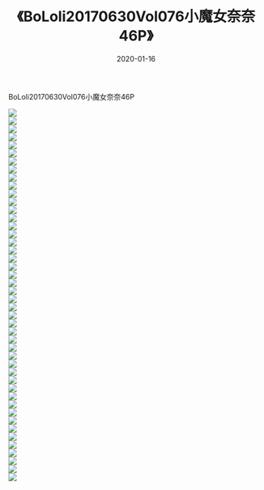 ﻿---
layout: post
title:  《BoLoli20170630Vol076小魔女奈奈46P》
date:   2020-01-16
img: http://img.660000.xyz/Sharelink/性感/2020/BoLoli20170630Vol076小魔女奈奈46P/000.jpg
categories: [美女, 清纯, 唯美]
---

BoLoli20170630Vol076小魔女奈奈46P

  ![](http://img.660000.xyz/Sharelink/性感/2020/BoLoli20170630Vol076小魔女奈奈46P/001.jpg) <br> ![](http://img.660000.xyz/Sharelink/性感/2020/BoLoli20170630Vol076小魔女奈奈46P/002.jpg) <br> ![](http://img.660000.xyz/Sharelink/性感/2020/BoLoli20170630Vol076小魔女奈奈46P/003.jpg) <br> ![](http://img.660000.xyz/Sharelink/性感/2020/BoLoli20170630Vol076小魔女奈奈46P/004.jpg) <br> ![](http://img.660000.xyz/Sharelink/性感/2020/BoLoli20170630Vol076小魔女奈奈46P/005.jpg) <br> ![](http://img.660000.xyz/Sharelink/性感/2020/BoLoli20170630Vol076小魔女奈奈46P/006.jpg) <br> ![](http://img.660000.xyz/Sharelink/性感/2020/BoLoli20170630Vol076小魔女奈奈46P/007.jpg) <br> ![](http://img.660000.xyz/Sharelink/性感/2020/BoLoli20170630Vol076小魔女奈奈46P/008.jpg) <br> ![](http://img.660000.xyz/Sharelink/性感/2020/BoLoli20170630Vol076小魔女奈奈46P/009.jpg) <br> ![](http://img.660000.xyz/Sharelink/性感/2020/BoLoli20170630Vol076小魔女奈奈46P/010.jpg) <br> ![](http://img.660000.xyz/Sharelink/性感/2020/BoLoli20170630Vol076小魔女奈奈46P/011.jpg) <br> ![](http://img.660000.xyz/Sharelink/性感/2020/BoLoli20170630Vol076小魔女奈奈46P/012.jpg) <br> ![](http://img.660000.xyz/Sharelink/性感/2020/BoLoli20170630Vol076小魔女奈奈46P/013.jpg) <br> ![](http://img.660000.xyz/Sharelink/性感/2020/BoLoli20170630Vol076小魔女奈奈46P/014.jpg) <br> ![](http://img.660000.xyz/Sharelink/性感/2020/BoLoli20170630Vol076小魔女奈奈46P/015.jpg) <br> ![](http://img.660000.xyz/Sharelink/性感/2020/BoLoli20170630Vol076小魔女奈奈46P/016.jpg) <br> ![](http://img.660000.xyz/Sharelink/性感/2020/BoLoli20170630Vol076小魔女奈奈46P/017.jpg) <br> ![](http://img.660000.xyz/Sharelink/性感/2020/BoLoli20170630Vol076小魔女奈奈46P/018.jpg) <br> ![](http://img.660000.xyz/Sharelink/性感/2020/BoLoli20170630Vol076小魔女奈奈46P/019.jpg) <br> ![](http://img.660000.xyz/Sharelink/性感/2020/BoLoli20170630Vol076小魔女奈奈46P/020.jpg) <br> ![](http://img.660000.xyz/Sharelink/性感/2020/BoLoli20170630Vol076小魔女奈奈46P/021.jpg) <br> ![](http://img.660000.xyz/Sharelink/性感/2020/BoLoli20170630Vol076小魔女奈奈46P/022.jpg) <br> ![](http://img.660000.xyz/Sharelink/性感/2020/BoLoli20170630Vol076小魔女奈奈46P/023.jpg) <br> ![](http://img.660000.xyz/Sharelink/性感/2020/BoLoli20170630Vol076小魔女奈奈46P/024.jpg) <br> ![](http://img.660000.xyz/Sharelink/性感/2020/BoLoli20170630Vol076小魔女奈奈46P/025.jpg) <br> ![](http://img.660000.xyz/Sharelink/性感/2020/BoLoli20170630Vol076小魔女奈奈46P/026.jpg) <br> ![](http://img.660000.xyz/Sharelink/性感/2020/BoLoli20170630Vol076小魔女奈奈46P/027.jpg) <br> ![](http://img.660000.xyz/Sharelink/性感/2020/BoLoli20170630Vol076小魔女奈奈46P/028.jpg) <br> ![](http://img.660000.xyz/Sharelink/性感/2020/BoLoli20170630Vol076小魔女奈奈46P/029.jpg) <br> ![](http://img.660000.xyz/Sharelink/性感/2020/BoLoli20170630Vol076小魔女奈奈46P/030.jpg) <br> ![](http://img.660000.xyz/Sharelink/性感/2020/BoLoli20170630Vol076小魔女奈奈46P/031.jpg) <br> ![](http://img.660000.xyz/Sharelink/性感/2020/BoLoli20170630Vol076小魔女奈奈46P/032.jpg) <br> ![](http://img.660000.xyz/Sharelink/性感/2020/BoLoli20170630Vol076小魔女奈奈46P/033.jpg) <br> ![](http://img.660000.xyz/Sharelink/性感/2020/BoLoli20170630Vol076小魔女奈奈46P/034.jpg) <br> ![](http://img.660000.xyz/Sharelink/性感/2020/BoLoli20170630Vol076小魔女奈奈46P/035.jpg) <br> ![](http://img.660000.xyz/Sharelink/性感/2020/BoLoli20170630Vol076小魔女奈奈46P/036.jpg) <br> ![](http://img.660000.xyz/Sharelink/性感/2020/BoLoli20170630Vol076小魔女奈奈46P/037.jpg) <br> ![](http://img.660000.xyz/Sharelink/性感/2020/BoLoli20170630Vol076小魔女奈奈46P/038.jpg) <br> ![](http://img.660000.xyz/Sharelink/性感/2020/BoLoli20170630Vol076小魔女奈奈46P/039.jpg) <br> ![](http://img.660000.xyz/Sharelink/性感/2020/BoLoli20170630Vol076小魔女奈奈46P/040.jpg) <br> ![](http://img.660000.xyz/Sharelink/性感/2020/BoLoli20170630Vol076小魔女奈奈46P/041.jpg) <br> ![](http://img.660000.xyz/Sharelink/性感/2020/BoLoli20170630Vol076小魔女奈奈46P/042.jpg) <br> ![](http://img.660000.xyz/Sharelink/性感/2020/BoLoli20170630Vol076小魔女奈奈46P/043.jpg) <br> ![](http://img.660000.xyz/Sharelink/性感/2020/BoLoli20170630Vol076小魔女奈奈46P/044.jpg) <br> ![](http://img.660000.xyz/Sharelink/性感/2020/BoLoli20170630Vol076小魔女奈奈46P/045.jpg) <br> ![](http://img.660000.xyz/Sharelink/性感/2020/BoLoli20170630Vol076小魔女奈奈46P/046.jpg) <br>